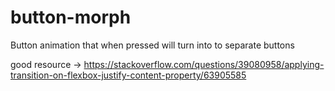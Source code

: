 # button-morph
Button animation that when pressed will turn into to separate buttons


good resource -> https://stackoverflow.com/questions/39080958/applying-transition-on-flexbox-justify-content-property/63905585